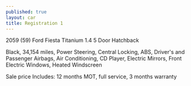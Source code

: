 ```yaml
---
published: true
layout: car
title: Registration 1
---
```


2059 (59) Ford Fiesta Titanium 1.4 5 Door Hatchback

Black, 34,154 miles, Power Steering, Central Locking, ABS, Driver's and Passenger
Airbags, Air Conditioning, CD Player, Electric Mirrors, Front Electric Windows,
Heated Windscreen


Sale price Includes: 12 months MOT, full service, 3 months warranty
